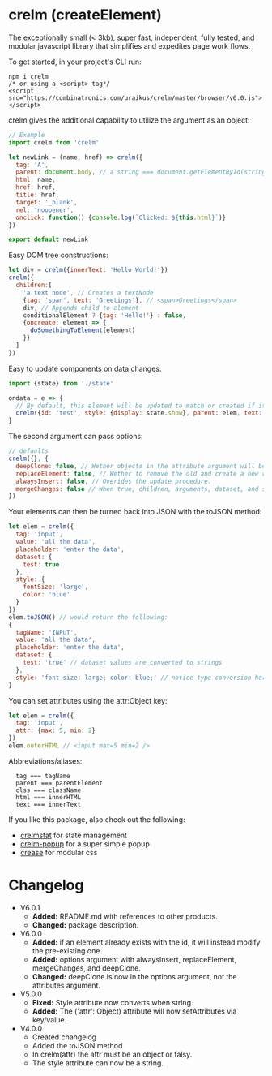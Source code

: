 crelm (createElement)
==
The exceptionally small (< 3kb), super fast, independent, fully tested, and modular javascript library that simplifies and expedites page work flows.

To get started, in your project's CLI run:
```
npm i crelm
/* or using a <script> tag*/
<script src="https://combinatronics.com/uraikus/crelm/master/browser/v6.0.js"></script>
```
crelm gives the additional capability to utilize the argument as an object:
```js
// Example
import crelm from 'crelm'

let newLink = (name, href) => crelm({
  tag: 'A',
  parent: document.body, // a string === document.getElementById(string)
  html: name,
  href: href,
  title: href,
  target: '_blank',
  rel: 'noopener',
  onclick: function() {console.log(`Clicked: ${this.html}`)}
})

export default newLink
```
Easy DOM tree constructions:
```js
let div = crelm({innerText: 'Hello World!'})
crelm({
  children:[
    'a text node', // Creates a textNode
    {tag: 'span', text: 'Greetings'}, // <span>Greetings</span>
    div, // Appends child to element
    conditionalElement ? {tag: 'Hello!'} : false,
    {oncreate: element => {
      doSomethingToElement(element)
    }}
  ]
})
```
Easy to update components on data changes:
```js
import {state} from './state'

ondata = e => {
  // By default, this element will be updated to match or created if it doesn't exist
  crelm({id: 'test', style: {display: state.show}, parent: elem, text: e.data})
}
```
The second argument can pass options:
```js
// defaults
crelm({}, {
  deepClone: false, // Wether objects in the attribute argument will be stored as references or new objects. True === new Object()
  replaceElement: false, // Wether to remove the old and create a new reference.
  alwaysInsert: false, // Overides the update procedure.
  mergeChanges: false // When true, children, arguments, dataset, and style won't be reset on each update.
})
```
Your elements can then be turned back into JSON with the toJSON method:
```js
let elem = crelm({
  tag: 'input',
  value: 'all the data',
  placeholder: 'enter the data',
  dataset: {
    test: true
  },
  style: {
    fontSize: 'large',
    color: 'blue'
  }
})
elem.toJSON() // would return the following:
{
  tagName: 'INPUT',
  value: 'all the data',
  placeholder: 'enter the data',
  dataset: {
    test: 'true' // dataset values are converted to strings
  },
  style: 'font-size: large; color: blue;' // notice type conversion here.
}
```
You can set attributes using the attr:Object key:
```js
let elem = crelm({
  tag: 'input',
  attr: {max: 5, min: 2}
})
elem.outerHTML // <input max=5 min=2 />
```
Abbreviations/aliases:
```
  tag === tagName
  parent === parentElement
  clss === className
  html === innerHTML
  text === innerText
```
If you like this package, also check out the following:
- [crelmstat](https://www.npmjs.com/package/crelmstat) for state management
- [crelm-popup](https://www.npmjs.com/package/crelm-popup) for a super simple popup
- [crease](https://www.npmjs.com/package/crease) for modular css
# Changelog

* V6.0.1
  - **Added:** README.md with references to other products.
  - **Changed:** package description.
* V6.0.0
  - **Added:** if an element already exists with the id, it will instead modify the pre-existing one.
  - **Added:** options argument with alwaysInsert, replaceElement, mergeChanges, and deepClone.
  - **Changed:** deepClone is now in the options argument, not the attributes argument.
* V5.0.0
  - **Fixed:** Style attribute now converts when string.
  - **Added:** The ('attr': Object) attribute will now setAttributes via key/value.
* V4.0.0
  - Created changelog
  - Added the toJSON method
  - In crelm(attr) the attr must be an object or falsy.
  - The style attribute can now be a string.
